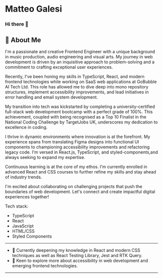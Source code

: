# Matteo Galesi
### Hi there 👋

## 🚀 About Me

I'm a passionate and creative Frontend Engineer with a unique background in music production, audio engineering and visual arts. My journey in web development is driven by an inquisitive approach to problem-solving and a commitment to crafting exceptional user experiences.

Recently, I've been honing my skills in TypeScript, React, and modern frontend technologies while working on SaaS web applications at GoBubble AI Tech Ltd. This role has allowed me to dive deep into mono repository structures, implement accessibility improvements, and lead initiatives in error handling and email system development.

My transition into tech was kickstarted by completing a university-certified full-stack web development bootcamp with a perfect grade of 100%. This achievement, coupled with being recognised as a Top 10 Finalist in the National Coding Challenge by TargetJobs UK, underscores my dedication to excellence in coding.

I thrive in dynamic environments where innovation is at the forefront. My experience spans from translating Figma designs into functional UI components to championing accessibility improvements and refactoring legacy code. I'm versed in React.js, TypeScript, and styled-components,and always seeking to expand my expertise.

Continuous learning is at the core of my ethos. I'm currently enrolled in advanced React and CSS courses to further refine my skills and stay ahead of industry trends.

I'm excited about collaborating on challenging projects that push the boundaries of web development. Let's connect and create impactful digital experiences together!

Tech stack:
- TypeScript
- React
- JavaScript
- HTML/CSS
- Styled Components

________________________________________________________________________

- 🌱 Currently deepening my knowledge in React and modern CSS techniques as well as React Testing Library, Jest and RTK Query.
- 👀 Keen to explore more about accessibility in web development and emerging frontend technologies.

________________________________________________________________________
